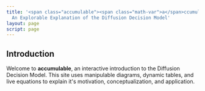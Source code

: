 ```yaml
---
title: '<span class="accumulable"><span class="math-var">a</span>ccumulable</span>:
  An Explorable Explanation of the Diffusion Decision Model'
layout: page
script: page
---
```


## Introduction

Welcome to **<span class="math-var">a</span>ccumulable**, an interactive introduction to the
Diffusion Decision Model. This site uses manipulable diagrams, dynamic tables, and live equations to
explain it's motivation, conceptualization, and application.
